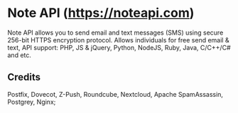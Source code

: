 # Note API (https://noteapi.com)
Note API allows you to send email and text messages (SMS) using secure 256-bit HTTPS encryption protocol. Allows individuals for free send email & text, API support: PHP, JS & jQuery, Python, NodeJS, Ruby, Java, C/C++/C# and etc.


## Credits
 Postfix, Dovecot, Z-Push, Roundcube, Nextcloud, Apache SpamAssassin, Postgrey, Nginx;
